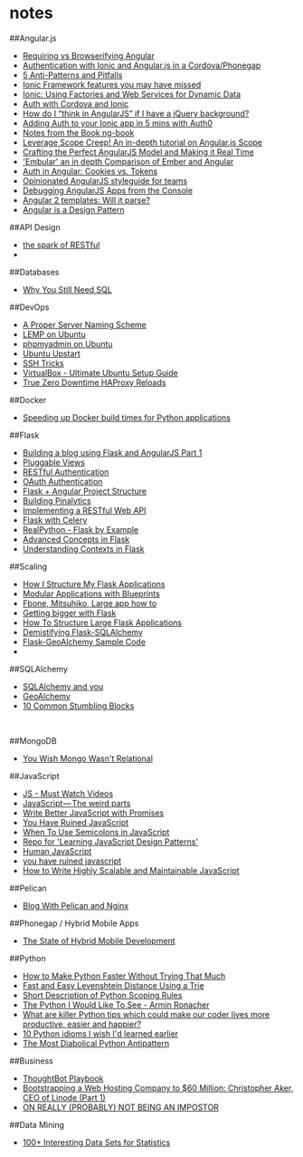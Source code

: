 notes
=====

##Angular.js
 * [Requiring vs Browserifying Angular](http://developer.telerik.com/featured/requiring-vs-browerifying-angular/)
 * [Authentication with Ionic and Angular.js in a Cordova/Phonegap](http://www.kdmooreconsulting.com/blogs/authentication-with-ionic-and-angular-js-in-a-cordovaphonegap-mobile-web-application/)
 * [5 Anti-Patterns and Pitfalls](http://nathanleclaire.com/blog/2014/04/19/5-angularjs-antipatterns-and-pitfalls/)
 * [Ionic Framework features you may have missed](http://julienrenaux.fr/2014/05/09/ionic-framework-features-you-may-have-missed/)
 * [Ionic: Using Factories and Web Services for Dynamic Data](http://mcgivery.com/ionic-using-factories-and-web-services-for-dynamic-data/)
 * [Auth with Cordova and Ionic](http://www.kdmooreconsulting.com/blogs/authentication-with-ionic-and-angular-js-in-a-cordovaphonegap-mobile-web-application/)
 * [How do I “think in AngularJS” if I have a jQuery background?](http://stackoverflow.com/questions/14994391/how-do-i-think-in-angularjs-if-i-have-a-jquery-background)
 * [Adding Auth to your Ionic app in 5 mins with Auth0](http://ionicframework.com/blog/authentication-in-ionic/)
 * [Notes from the Book ng-book](https://gist.github.com/dwayne/8686841)
 * [Leverage Scope Creep! An in-depth tutorial on Angular.js Scope](http://modernweb.com/2014/07/14/leverage-scope-creep-depth-tutorial-angular-js-scope/?utm_source=javascriptweekly&utm_medium=email)
 * [Crafting the Perfect AngularJS Model and Making it Real Time](https://www.youtube.com/watch?v=lHbWRFpbma4)
 * ['Embular' an in depth Comparison of Ember and Angular](http://www.benlesh.com/2014/04/embular-part-1-comparing-ember-and.html)
 * [Auth in Angular: Cookies vs. Tokens](https://auth0.com/blog/2014/01/07/angularjs-authentication-with-cookies-vs-token/)
 * [Opinionated AngularJS styleguide for teams](http://toddmotto.com/opinionated-angular-js-styleguide-for-teams/?utm_source=javascriptweekly&utm_medium=email)
 * [Debugging AngularJS Apps from the Console](http://ionicframework.com/blog/angularjs-console/?utm_source=javascriptweekly&utm_medium=email)
 * [Angular 2 templates: Will it parse?](http://angularjs.blogspot.com/2016/02/angular-2-templates-will-it-parse.html)
 * [Angular is a Design Pattern](http://blog.ionic.io/angular-is-a-design-pattern/)

##API Design
 * [the spark of RESTful](http://www.ics.uci.edu/~fielding/pubs/dissertation/top.htm)
 * 
##Databases
 * [Why You Still Need SQL](http://sql.learncodethehardway.org/book/introduction.html)

##DevOps
 * [A Proper Server Naming Scheme](http://mnx.io/blog/a-proper-server-naming-scheme/)
 * [LEMP on Ubuntu](https://www.digitalocean.com/community/tutorials/how-to-install-linux-nginx-mysql-php-lemp-stack-on-ubuntu-14-04)
 * [phpmyadmin on Ubuntu](https://www.digitalocean.com/community/tutorials/how-to-install-and-secure-phpmyadmin-with-nginx-on-an-ubuntu-14-04-server)
 * [Ubuntu Upstart](http://upstart.ubuntu.com/)
 * [SSH Tricks](https://serversforhackers.com/ssh-tricks/)
 * [VirtualBox - Ultimate Ubuntu Setup Guide](http://www.lecloud.net/post/52224625343/the-ultimate-setup-guide-ubuntu-13-04-in)
 * [True Zero Downtime HAProxy Reloads](http://engineeringblog.yelp.com/2015/04/true-zero-downtime-haproxy-reloads.html)

##Docker
 * [Speeding up Docker build times for Python applications](http://blog.dscpl.com.au/2016/03/speeding-up-docker-build-times-for.html)

##Flask
 * [Building a blog using Flask and AngularJS Part 1](http://blog.john.mayonvolcanosoftware.com/building-a-blog-using-flask-and-angularjs-part-1/)
 * [Pluggable Views](http://flask.pocoo.org/docs/0.10/views/)
 * [RESTful Authentication](http://blog.miguelgrinberg.com/post/restful-authentication-with-flask)
 * [OAuth Authentication](http://blog.miguelgrinberg.com/post/oauth-authentication-with-flask)
 * [Flask + Angular Project Structure](http://stackoverflow.com/a/15144980/938865)
 * [Building Pinalytics](http://engineering.pinterest.com/post/104418761649/building-pinalytics-pinterests-data-analytics)
 * [Implementing a RESTful Web API](http://blog.luisrei.com/articles/flaskrest.html)
 * [Flask with Celery](http://blog.miguelgrinberg.com/post/using-celery-with-flask)
 * [RealPython - Flask by Example](https://realpython.com/blog/python/flask-by-example-part-1-project-setup/)
 * [Advanced Concepts in Flask](http://www.syncano.com/advanced-concepts-flask/)
 * [Understanding Contexts in Flask](http://kronosapiens.github.io/blog/2014/08/14/understanding-contexts-in-flask.html)


##Scaling
 * [How I Structure My Flask Applications](http://mattupstate.com/python/2013/06/26/how-i-structure-my-flask-applications.html) <br>
 * [Modular Applications with Blueprints](http://flask.pocoo.org/docs/blueprints/##blueprints) <br>
 * [Fbone, Mitsuhiko, Large app how to](https://github.com/mitsuhiko/flask/wiki/Large-app-how-to) <br>
 * [Getting bigger with Flask](http://maximebf.com/blog/2012/11/getting-bigger-with-flask/##.U8S0Oo1dVoj) <br>
 * [How To Structure Large Flask Applications](https://www.digitalocean.com/community/tutorials/how-to-structure-large-flask-applications)
 * [Demistifying Flask-SQLAlchemy](http://derrickgilland.com/posts/demystifying-flask-sqlalchemy/)
 * [Flask-GeoAlchemy Sample Code](http://stackoverflow.com/questions/4069595/flask-with-geoalchemy-sample-code)
 * <br>

##SQLAlchemy
 * [SQLAlchemy and you](http://lucumr.pocoo.org/2011/7/19/sqlachemy-and-you/)
 * [GeoAlchemy](http://geoalchemy-2.readthedocs.org/en/0.2.4/)
 * [10 Common Stumbling Blocks](http://alextechrants.blogspot.com/2013/11/10-common-stumbling-blocks-for.html)
<br>

##MongoDB
 * [You Wish Mongo Wasn't Relational](http://seanhess.github.io/2012/02/01/mongodb_relational.html)


##JavaScript
 * [JS - Must Watch Videos](https://github.com/bolshchikov/js-must-watch)
 * [JavaScript — The weird parts](https://medium.com/@daffl/javascript-the-weird-parts-8ff3da55798e)
 * [Write Better JavaScript with Promises](http://davidwalsh.name/write-javascript-promises)
 * [You Have Ruined JavaScript](http://codeofrob.com/entries/you-have-ruined-javascript.html)
 * [When To Use Semicolons in JavaScript](http://www.choskim.me/when-to-use-semicolons-in-javascript/)
 * [Repo for 'Learning JavaScript Design Patterns'](https://github.com/addyosmani/essential-js-design-patterns)
 * [Human JavaScript](http://read.humanjavascript.com/ch01-introduction.html)
 * [you have ruined javascript](http://codeofrob.com/entries/you-have-ruined-javascript.html)
 * [How to Write Highly Scalable and Maintainable JavaScript](http://www.innoarchitech.com/scalable-maintainable-javascript/)

##Pelican
 * [Blog With Pelican and Nginx](http://michael.lustfield.net/nginx/blog-with-pelican-and-nginx)

##Phonegap / Hybrid Mobile Apps
 * [The State of Hybrid Mobile Development](http://developer.telerik.com/featured/the-state-of-hybrid-mobile-development/)


##Python
 * [How to Make Python Faster Without Trying That Much](http://lukauskas.co.uk/articles/2014/02/12/how-to-make-python-faster-without-trying-that-much/)
 * [Fast and Easy Levenshtein Distance Using a Trie](http://stevehanov.ca/blog/index.php?id=114)
 * [Short Description of Python Scoping Rules](http://stackoverflow.com/questions/291978/short-description-of-python-scoping-rules)
 * [The Python I Would Like To See - Armin Ronacher](http://lucumr.pocoo.org/2014/8/16/the-python-i-would-like-to-see/)
 * [What are killer Python tips which could make our coder lives more productive, easier and happier?](http://www.quora.com/What-are-killer-Python-tips-which-could-make-our-coder-lives-more-productive-easier-and-happier)
 * [10 Python idioms I wish I'd learned earlier](http://prooffreaderplus.blogspot.com/2014/11/top-10-python-idioms-i-wished-id.html?m=1)
 * [The Most Diabolical Python Antipattern](https://realpython.com/blog/python/the-most-diabolical-python-antipattern/)


##Business
 * [ThoughtBot Playbook](http://playbook.thoughtbot.com/)
 * [Bootstrapping a Web Hosting Company to $60 Million: Christopher Aker, CEO of Linode (Part 1)](http://www.sramanamitra.com/2014/07/08/bootstrapping-a-web-hosting-company-to-60-million-christopher-aker-ceo-of-linode-part-1/?utm_source=feedburner&utm_medium=feed&utm_campaign=Feed%3A+sramanamitra+%28Sramana+Mitra+on+Strategy%29)
 * [ON REALLY (PROBABLY) NOT BEING AN IMPOSTOR](http://beero.ps/2014/12/28/on-really-probably-not-being-an-impostor/)

##Data Mining
 * [100+ Interesting Data Sets for Statistics](http://rs.io/100-interesting-data-sets-for-statistics/)
